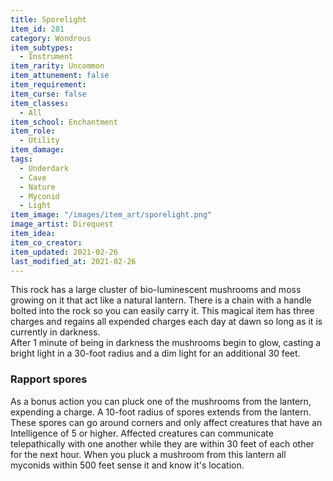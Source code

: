 ```yaml
---
title: Sporelight
item_id: 281
category: Wondrous
item_subtypes: 
  - Instrument
item_rarity: Uncommon
item_attunement: false
item_requirement: 
item_curse: false
item_classes: 
  - All
item_school: Enchantment
item_role: 
  - Utility
item_damage: 
tags:
  - Underdark
  - Cave
  - Nature
  - Myconid
  - Light
item_image: "/images/item_art/sporelight.png"
image_artist: Direquest
item_idea: 
item_co_creator: 
item_updated: 2021-02-26
last_modified_at: 2021-02-26
---
```


This rock has a large cluster of bio-luminescent mushrooms and moss growing on it that act like a natural lantern. There is a chain with a handle bolted into the rock so you can easily carry it. This magical item has three charges and regains all expended charges each day at dawn so long as it is currently in darkness.  
After 1 minute of being in darkness the mushrooms begin to glow, casting a bright light in a 30-foot radius and a dim light for an additional 30 feet.  

### Rapport spores
As a bonus action you can pluck one of the mushrooms from the lantern, expending a charge. A 10-foot radius of spores extends from the lantern. These spores can go around corners and only affect creatures that have an Intelligence of 5 or higher. Affected creatures can communicate telepathically with one another while they are within 30 feet of each other for the next hour. When you pluck a mushroom from this lantern all myconids within 500 feet sense it and know it's location.

